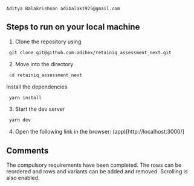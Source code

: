 `Aditya Balakrishnan adibalak1925@gmail.com`

## Steps to run on your local machine

1. Clone the repository using 
```sh
 git clone git@github.com:adihex/retainiq_assessment_next.git  
```
2. Move into the directory 
```sh 
 cd retainiq_assessment_next
```
 Install the dependencies 
```sh
 yarn install
```
3. Start the dev server
```sh
 yarn dev
```
4. Open the following link in the browser: (app)[http://localhost:3000/]

## Comments

The compulsory requirements have been completed. The rows can be reordered and rows and variants can be added and removed. Scrolling is also enabled. 
